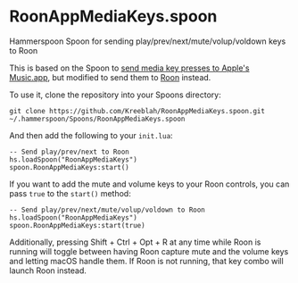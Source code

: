 # RoonAppMediaKeys.spoon
Hammerspoon Spoon for sending play/prev/next/mute/volup/voldown keys to Roon

This is based on the Spoon to [send media key presses to Apple's Music.app](https://github.com/Hammerspoon/Spoons/tree/master/Source/MusicAppMediaFix.spoon), but modified to send them to [Roon](https://roon.app) instead.

To use it, clone the repository into your Spoons directory:

```
git clone https://github.com/Kreeblah/RoonAppMediaKeys.spoon.git ~/.hammerspoon/Spoons/RoonAppMediaKeys.spoon
```

And then add the following to your `init.lua`:

```
-- Send play/prev/next to Roon
hs.loadSpoon("RoonAppMediaKeys")
spoon.RoonAppMediaKeys:start()
```

If you want to add the mute and volume keys to your Roon controls, you can pass `true` to the `start()` method:

```
-- Send play/prev/next/mute/volup/voldown to Roon
hs.loadSpoon("RoonAppMediaKeys")
spoon.RoonAppMediaKeys:start(true)
```

Additionally, pressing Shift + Ctrl + Opt + R at any time while Roon is running will toggle between having Roon capture mute and the volume keys and letting macOS handle them.  If Roon is not running, that key combo will launch Roon instead.